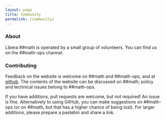 ```yaml
---
layout: page
title: Community
permalink: /community/
---
```


### About
Libera ##math is operated by a small group of volunteers.
You can find us on the ##math-ops channel.

### Contributing
Feedback on the website is welcome on ##math and ##math-ops, and at [github](https://github.com/libera-math/libera-math.github.io).
The contents of the website can be discussed on ##math; policy and technical issues belong to ##math-ops.

If you have additions, pull requests are welcome, but not required!
An issue is fine.
Alternatively to using GitHub, you can make suggestions on ##math-ops (or on ##math, but that has a higher chance of being lost).
For larger additions, please prepare a pastebin and share a link.